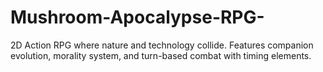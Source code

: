 # Mushroom-Apocalypse-RPG-
2D Action RPG where nature and technology collide. Features companion evolution, morality system, and turn-based combat with timing elements.
